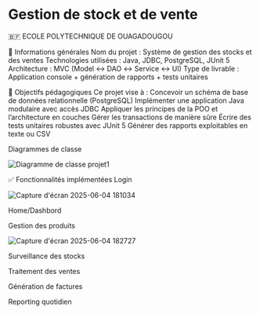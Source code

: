 
# Gestion de stock et de vente


🇧🇫 ECOLE POLYTECHNIQUE DE OUAGADOUGOU


🧾 Informations générales
Nom du projet : Système de gestion des stocks et des ventes
Technologies utilisées : Java, JDBC, PostgreSQL, JUnit 5
Architecture : MVC (Model ↔ DAO ↔ Service ↔ UI)
Type de livrable : Application console + génération de rapports + tests unitaires


🧠 Objectifs pédagogiques
Ce projet vise à :
Concevoir un schéma de base de données relationnelle (PostgreSQL)
Implémenter une application Java modulaire avec accès JDBC
Appliquer les principes de la POO et l’architecture en couches
Gérer les transactions de manière sûre
Écrire des tests unitaires robustes avec JUnit 5
Générer des rapports exploitables en texte ou CSV

Diagrammes de classe

![Diagramme de classe projet1](https://github.com/user-attachments/assets/c56a6e75-fd5d-452b-930e-b81498ca4eb5)



✅ Fonctionnalités implémentées
Login

![Capture d'écran 2025-06-04 181034](https://github.com/user-attachments/assets/d1aab80d-2de6-4434-a6ba-c4869139ebc0)

Home/Dashbord



Gestion des produits

![Capture d'écran 2025-06-04 182727](https://github.com/user-attachments/assets/18cbc61a-2503-400d-817a-4022da4d7619)


Surveillance des stocks



Traitement des ventes



Génération de factures



Reporting quotidien


